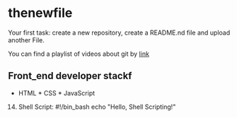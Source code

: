 # thenewfile
Your first task: create a new repository, create a README.nd file and upload another File.

You can find a playlist of videos about git by [link](https://www.youtube.com/watch?v=75QStdC3WgA)

## Front_end developer stackf

* HTML
﻿﻿* CSS
﻿﻿* JavaScript
14. Shell Script:
#!/bin_bash
echo "Hello, Shell Scripting!"

